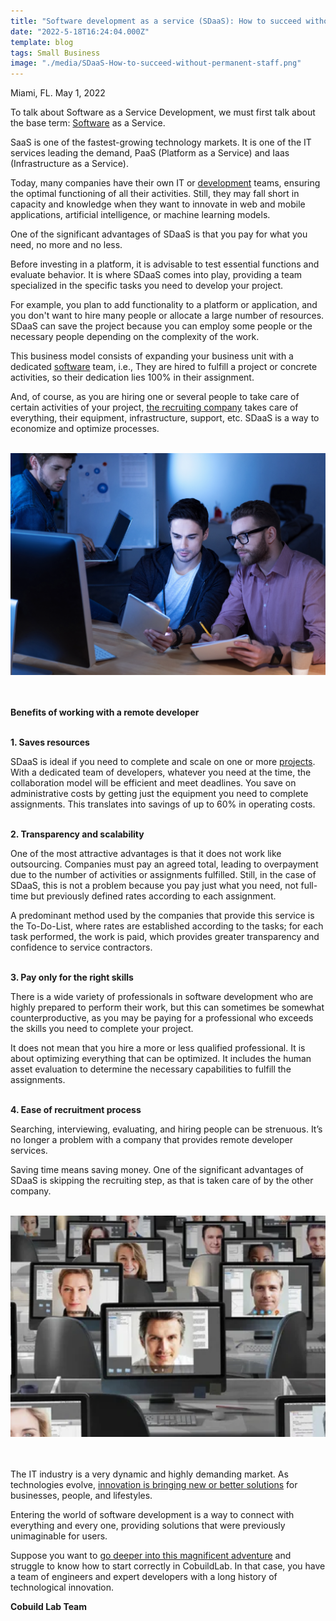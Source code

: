 ```yaml
---
title: "Software development as a service (SDaaS): How to succeed without permanent staff"
date: "2022-5-18T16:24:04.000Z"
template: blog
tags: Small Business
image: "./media/SDaaS-How-to-succeed-without-permanent-staff.png"
---
```


Miami, FL. May 1, 2022

To talk about Software as a Service Development, we must first talk about the base term: <a target="_blank" href=https://www.cobuildlab.com/blog/upgrade-the-software-tool-you-are-using-for-business-activities/>   Software</a> as a Service.

SaaS is one of the fastest-growing technology markets. It is one of the IT services leading the demand, PaaS (Platform as a Service) and Iaas (Infrastructure as a Service).

Today, many companies have their own IT or <a target="_blank" href=https://www.cobuildlab.com/blog/10-web-development-trends/>   development</a> teams, ensuring the optimal functioning of all their activities. Still, they may fall short in capacity and knowledge when they want to innovate in web and mobile applications, artificial intelligence, or machine learning models. 

One of the significant advantages of SDaaS is that you pay for what you need, no more and no less. 

Before investing in a platform, it is advisable to test essential functions and evaluate behavior. It is where SDaaS comes into play, providing a team specialized in the specific tasks you need to develop your project. 

For example, you plan to add functionality to a platform or application, and you don't want to hire many people or allocate a large number of resources. SDaaS can save the project because you can employ some people or the necessary people depending on the complexity of the work.

This business model consists of expanding your business unit with a dedicated <a target="_blank" href=https://www.cobuildlab.com/blog/why-is-low-code-everything-in-software-development/>   software</a> team, i.e., They are hired to fulfill a project or concrete activities, so their dedication lies 100% in their assignment. 

And, of course, as you are hiring one or several people to take care of certain activities of your project, <a target="_blank" href=https://www.cobuildlab.com/blog/tips-to-choose-right-custom-software-development-company-for-your-business/>   the recruiting company</a> takes care of everything, their equipment, infrastructure, support, etc. SDaaS is a way to economize and optimize processes. <br> </br>

<center>
<img src="./media/remote-software-developer-service.png">
</center> <br> </br>

<b><title-3>Benefits of working with a remote developer</title-3></b> <br> </br>

<b><title-4>1. Saves resources</title-4></b>

SDaaS is ideal if you need to complete and scale on one or more <a target="_blank" href=https://www.cobuildlab.com/blog/customer-development-process>   projects</a>. With a dedicated team of developers, whatever you need at the time, the collaboration model will be efficient and meet deadlines. You save on administrative costs by getting just the equipment you need to complete assignments. This translates into savings of up to 60% in operating costs. <br> </br>

<b><title-4>2. Transparency and scalability</title-4></b>

One of the most attractive advantages is that it does not work like outsourcing. Companies must pay an agreed total, leading to overpayment due to the number of activities or assignments fulfilled. Still, in the case of SDaaS, this is not a problem because you pay just what you need, not full-time but previously defined rates according to each assignment.

A predominant method used by the companies that provide this service is the To-Do-List, where rates are established according to the tasks; for each task performed, the work is paid, which provides greater transparency and confidence to service contractors. <br> </br>

<b><title-4>3. Pay only for the right skills</title-4></b>

There is a wide variety of professionals in software development who are highly prepared to perform their work, but this can sometimes be somewhat counterproductive, as you may be paying for a professional who exceeds the skills you need to complete your project. 

It does not mean that you hire a more or less qualified professional. It is about optimizing everything that can be optimized. It includes the human asset evaluation to determine the necessary capabilities to fulfill the assignments. <br> </br>

<b><title-4>4. Ease of recruitment process</title-4></b>

Searching, interviewing, evaluating, and hiring people can be strenuous. It’s no longer a problem with a company that provides remote developer services. 

Saving time means saving money. One of the significant advantages of SDaaS is skipping the recruiting step, as that is taken care of by the other company. <br> </br>

<center>
<img src="./media/Software-development-as-a-service-for-entrepreneurship.png
">
</center> <br> </br>

The IT industry is a very dynamic and highly demanding market. As technologies evolve, <a target="_blank" href=https://www.cobuildlab.com/blog/new-product-development-for-small-business/>   innovation is bringing new or better solutions</a> for businesses, people, and lifestyles. 

Entering the world of software development is a way to connect with everything and every one, providing solutions that were previously unimaginable for users. 

Suppose you want to <a target="_blank" href=https://www.cobuildlab.com/services/it-staff-augmentation>   go deeper into this magnificent adventure</a> and struggle to know how to start correctly in CobuildLab. In that case, you have a team of engineers and expert developers with a long history of technological innovation.

<b><title-3>Cobuild Lab Team</title-3></b>

